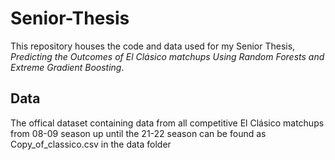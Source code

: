# Senior-Thesis

This repository houses the code and data used for my Senior Thesis, _Predicting the Outcomes of El Clásico matchups Using Random Forests and Extreme Gradient Boosting_.

## Data

The offical dataset containing data from all competitive El Clásico matchups from 08-09 season up until the 21-22 season can be found as Copy_of_classico.csv in the data folder 
